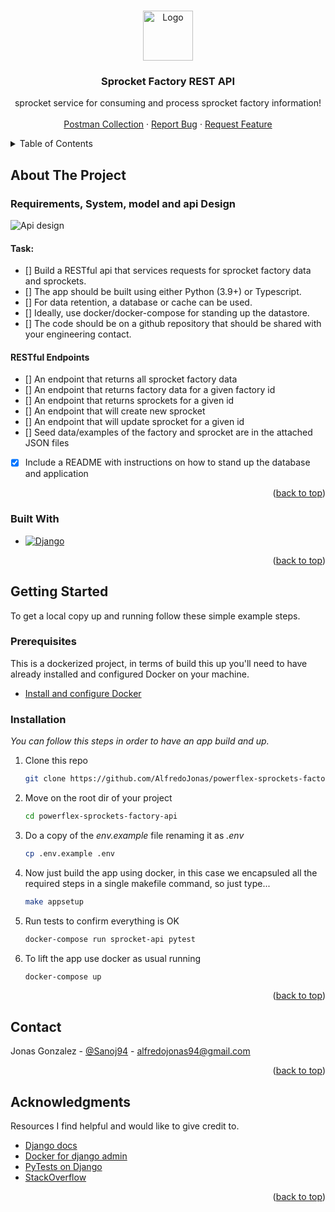 <a name="readme-top"></a>
<!-- PROJECT LOGO -->
<br />
<div align="center">
  <a href="https://github.com/othneildrew/Best-README-Template">
    <img src="https://www.powerflex.com/wp-content/themes/powerflex/img/logo-white.svg" alt="Logo" width="80" height="80">
  </a>

  <h3 align="center">Sprocket Factory REST API</h3>

  <p align="center">
    sprocket service for consuming and process sprocket factory information!
    <br />
    <br />
    <a href="https://www.postman.com/alfredojonas/workspace/truenorth-app/overview">Postman Collection</a>
    ·
    <a href="https://github.com/othneildrew/Best-README-Template/issues">Report Bug</a>
    ·
    <a href="https://github.com/othneildrew/Best-README-Template/issues">Request Feature</a>
  </p>
</div>



<!-- TABLE OF CONTENTS -->
<details>
  <summary>Table of Contents</summary>
  <ol>
    <li>
      <a href="#about-the-project">About The Project</a>
      <ul>
        <li><a href="#built-with">Built With</a></li>
      </ul>
    </li>
    <li>
      <a href="#getting-started">Getting Started</a>
      <ul>
        <li><a href="#prerequisites">Prerequisites</a></li>
        <li><a href="#installation">Installation</a></li>
      </ul>
    </li>
    <li><a href="#contact">Contact</a></li>
    <li><a href="#acknowledgments">Acknowledgments</a></li>
  </ol>
</details>



<!-- ABOUT THE PROJECT -->
## About The Project

### Requirements, System, model and api Design

![Api design][api-design]

#### Task:
- [] Build a RESTful api that services requests for sprocket factory data and sprockets.
- [] The app should be built using either Python (3.9+) or Typescript.
- [] For data retention, a database or cache can be used.
- [] Ideally, use docker/docker-compose for standing up the datastore.
- [] The code should be on a github repository that should be shared with your engineering contact.

#### RESTful Endpoints
- [] An endpoint that returns all sprocket factory data
- [] An endpoint that returns factory data for a given factory id
- [] An endpoint that returns sprockets for a given id
- [] An endpoint that will create new sprocket
- [] An endpoint that will update sprocket for a given id
- [] Seed data/examples of the factory and sprocket are in the attached JSON files
- [X] Include a README with instructions on how to stand up the database and application



<p align="right">(<a href="#readme-top">back to top</a>)</p>


### Built With


* [![Django][django]][django-url]

<p align="right">(<a href="#readme-top">back to top</a>)</p>



<!-- GETTING STARTED -->
## Getting Started

To get a local copy up and running follow these simple example steps.

### Prerequisites

This is a dockerized project, in terms of build this up you'll need to have already installed and configured Docker on your machine.
* <a href="https://docs.docker.com/desktop/?_gl=1*16tppjw*_ga*MTM2MTA3NTk5NC4xNjg1OTE4NTA0*_ga_XJWPQMJYHQ*MTY4NzI3MTMzMy4xMi4xLjE2ODcyNzEzNjkuMjQuMC4w">Install and configure Docker</a>

### Installation

_You can follow this steps in order to have an app build and up._

1. Clone this repo
   ```sh
   git clone https://github.com/AlfredoJonas/powerflex-sprockets-factory-api
   ```
2. Move on the root dir of your project
    ```sh
    cd powerflex-sprockets-factory-api
    ```
3. Do a copy of the *env.example* file renaming it as *.env*
   ```sh
   cp .env.example .env
   ```
4. Now just build the app using docker, in this case we encapsuled all the required steps in a single makefile command, so just type...
   ```sh
   make appsetup
   ``` 
5. Run tests to confirm everything is OK
    ```sh
    docker-compose run sprocket-api pytest
    ```
6. To lift the app use docker as usual running
    ```sh
    docker-compose up
    ```

<p align="right">(<a href="#readme-top">back to top</a>)</p>


<!-- CONTACT -->
## Contact

Jonas Gonzalez - [@Sanoj94](https://twitter.com/Sanoj94) - alfredojonas94@gmail.com

<p align="right">(<a href="#readme-top">back to top</a>)</p>



<!-- ACKNOWLEDGMENTS -->
## Acknowledgments

Resources I find helpful and would like to give credit to.

* [Django docs](https://docs.djangoproject.com/en/4.2/)
* [Docker for django admin](https://github.com/docker/awesome-compose/tree/master/official-documentation-samples)
* [PyTests on Django](https://pytest-django.readthedocs.io/en/latest/)
* [StackOverflow](https://stackoverflow.com/)


<p align="right">(<a href="#readme-top">back to top</a>)</p>



<!-- MARKDOWN LINKS & IMAGES -->
<!-- https://www.markdownguide.org/basic-syntax/#reference-style-links -->
[django]: https://img.shields.io/badge/Django-103e2e?style=for-the-badge&logo=django&logoColor=white
[django-url]: https://www.djangoproject.com/
[system-design]: DataModelAndSystemChart.png
[api-design]: apiDesign.png